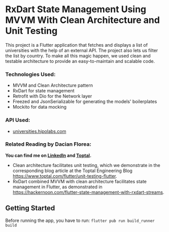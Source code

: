 # RxDart State Management Using MVVM With Clean Architecture and Unit Testing

This project is a Flutter application that fetches and displays a list of universities with the help of an external API. The project also lets us filter the list by country. To make all this magic happen, we used clean and testable architecture to provide an easy-to-maintain and scalable code.

### Technologies Used:

* MVVM and Clean Architecture pattern
* RxDart for state management
* Retrofit with Dio for the Network layer
* Freezed and JsonSerializable for generating the models' boilerplates
* Mockito for data mocking

### API Used:
* [universities.hipolabs.com](http://universities.hipolabs.com/search)

### Related Reading by Dacian Florea:
<b>You can find me on [LinkedIn](https://www.linkedin.com/in/dacian-florea/) and [Toptal](https://www.toptal.com/resume/dacian-florea).</b>

* Clean architecture facilitates unit testing, which we demonstrate in the corresponding blog article at the Toptal Engineering Blog https://www.toptal.com/flutter/unit-testing-flutter.
* RxDart combined MVVM with clean architecture facilitates state management in Flutter, as demonstrated in https://hackernoon.com/flutter-state-management-with-rxdart-streams.

## Getting Started

Before running the app, you have to run: `flutter pub run build_runner build`
